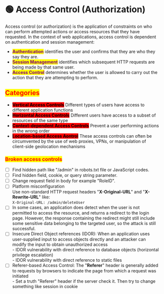 # 🟢 Access Control (Authorization)

Access control (or authorization) is the application of constraints on who can perform attempted actions or access resources that they have requested. In the context of web applications, access control is dependent on authentication and session management:

* <mark style="color:purple;">**Authentication**</mark> identifies the user and confirms that they are who they say they are.
* <mark style="color:purple;">**Session Management**</mark> identifies which subsequent HTTP requests are being made by that same user.
* <mark style="color:purple;">**Access Control**</mark> determines whether the user is allowed to carry out the action that they are attempting to perform.

## <mark style="color:red;">Categories</mark>

* <mark style="background-color:red;">**Vertical Access Controls**</mark> Different types of users have access to different application functions
* <mark style="background-color:red;">**Horizontal Access Controls**</mark> Different users have access to a subset of resources of the same type
* <mark style="background-color:red;">**Context-dependent Access Controls**</mark> Prevent a user performing actions in the wrong order
* <mark style="background-color:red;">**Location-based Access Aontrol**</mark> These access controls can often be circumvented by the use of web proxies, VPNs, or manipulation of client-side geolocation mechanisms

### <mark style="color:red;">Broken access controls</mark>

* [ ] Find hidden path like "/admin" in robots.txt file or JavaScript codes.
* [ ] Find hidden field, cookie, or query string parameter.
* [ ] Change request field in body for example "RoleID".
* [ ] Platform misconfiguration\
  Use non-standard HTTP request headers "**X-Original-URL**" and "**X-Rewrite-URL**" like:\
  `X-Original-URL: /admin/deleteUser`
* [ ] In some cases, an application does detect when the user is not permitted to access the resource, and returns a redirect to the login page. However, the response containing the redirect might still include some sensitive data belonging to the targeted user, so the attack is still successful.
* [ ] Insecure Direct Object references (IDOR): When an application uses user-supplied input to access objects directly and an attacker can modify the input to obtain unauthorized access\
  \- IDOR vulnerability with direct reference to database objects (horizontal privilege escalation)\
  \- IDOR vulnerability with direct reference to static files
* [ ] Referer-based Access Control: The "**Referer**" header is generally added to requests by browsers to indicate the page from which a request was initiated\
  \- Set a truth "Referer" header if the server check it. Then try to change something like session in cookie
